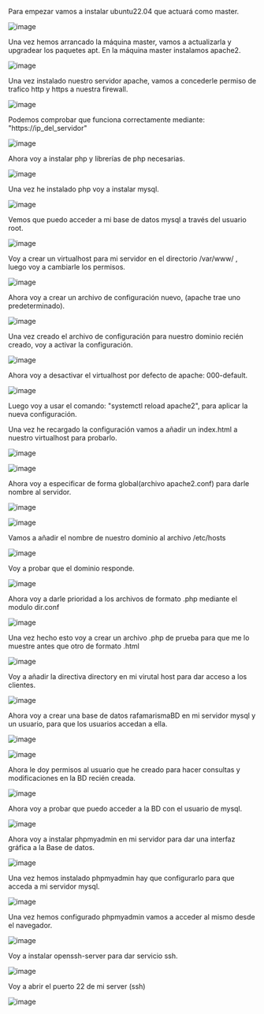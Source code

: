 Para empezar vamos a instalar ubuntu22.04 que actuará como master.

![image](https://github.com/RafaelNunezVazquez/SREI-2ASIR/assets/91255999/f7f8a4c1-5230-4f63-861d-e1441cc95a5c)

Una vez hemos arrancado la máquina master, vamos a actualizarla y upgradear los paquetes apt.
En la máquina master instalamos apache2.

![image](https://github.com/RafaelNunezVazquez/SREI-2ASIR/assets/91255999/c07fc334-2c84-4dbd-9c2b-fb50ec87635f)

Una vez instalado nuestro servidor apache, vamos a concederle permiso de trafico http y https a nuestra firewall.

![image](https://github.com/RafaelNunezVazquez/SREI-2ASIR/assets/91255999/1c53c650-1bc3-4136-be7e-a7b1eedabb31)

Podemos comprobar que funciona correctamente mediante: "https://ip_del_servidor"

![image](https://github.com/RafaelNunezVazquez/SREI-2ASIR/assets/91255999/eea7fbc7-9668-4715-84d7-59fe5f5a86b4)

Ahora voy a instalar php y librerías de php necesarias.

![image](https://github.com/RafaelNunezVazquez/SREI-2ASIR/assets/91255999/3ee97726-cbd2-49a2-bc9b-c618c34c7172)

Una vez he instalado php voy a instalar mysql.

![image](https://github.com/RafaelNunezVazquez/SREI-2ASIR/assets/91255999/013bd260-2ab9-4916-94c2-67ab1f0f9aeb)

Vemos que puedo acceder a mi base de datos mysql a través del usuario root.

![image](https://github.com/RafaelNunezVazquez/SREI-2ASIR/assets/91255999/5fa18fce-ca72-4baf-a36c-0d9117bdb25b)

Voy a crear un virtualhost para mi servidor en el directorio /var/www/ , luego voy a cambiarle los permisos.

![image](https://github.com/RafaelNunezVazquez/SREI-2ASIR/assets/91255999/e4b8608a-f556-44cc-bb5a-7062e0b39280)

Ahora voy a crear un archivo de configuración nuevo, (apache trae uno predeterminado).

![image](https://github.com/RafaelNunezVazquez/SREI-2ASIR/assets/91255999/7c44f20a-b0ae-4a23-a6a8-e497400d4b42)

Una vez creado el archivo de configuración para nuestro dominio recién creado, voy a activar la configuración.

![image](https://github.com/RafaelNunezVazquez/SREI-2ASIR/assets/91255999/188e827d-3f46-42b0-9670-034a7f81716c)

Ahora voy a desactivar el virtualhost por defecto de apache: 000-default.

![image](https://github.com/RafaelNunezVazquez/SREI-2ASIR/assets/91255999/1fd3947e-af09-44cb-8aa1-321c4dc43715)

Luego voy a usar el comando: "systemctl reload apache2", para aplicar la nueva configuración.

Una vez he recargado la configuración vamos a añadir un index.html a nuestro virtualhost para probarlo.

![image](https://github.com/RafaelNunezVazquez/SREI-2ASIR/assets/91255999/f3f2530f-fb4d-4dbb-85cc-6938d5ae81fa)

![image](https://github.com/RafaelNunezVazquez/SREI-2ASIR/assets/91255999/4c662894-8a1c-4e06-ba73-4e282cf7ebf0)

Ahora voy a especificar de forma global(archivo apache2.conf) para darle nombre al servidor.

![image](https://github.com/RafaelNunezVazquez/SREI-2ASIR/assets/91255999/582dfa12-090e-407e-9399-bbcf9ab0b000)

![image](https://github.com/RafaelNunezVazquez/SREI-2ASIR/assets/91255999/32f51d51-ba5a-4b91-a099-269132b192de)

Vamos a añadir el nombre de nuestro dominio al archivo /etc/hosts

![image](https://github.com/RafaelNunezVazquez/SREI-2ASIR/assets/91255999/18837e1e-ed18-459b-b312-a7c760228ffc)

Voy a probar que el dominio responde.

![image](https://github.com/RafaelNunezVazquez/SREI-2ASIR/assets/91255999/00a3747c-c8d2-41da-83ea-81458022613a)

Ahora voy a darle prioridad a los archivos de formato .php mediante el modulo dir.conf

![image](https://github.com/RafaelNunezVazquez/SREI-2ASIR/assets/91255999/3c4c411d-0393-49a2-9b83-368d056bb42a)

Una vez hecho esto voy a crear un archivo .php de prueba para que me lo muestre antes que otro de formato .html

![image](https://github.com/RafaelNunezVazquez/SREI-2ASIR/assets/91255999/0205c5d8-8423-4b42-955c-7e67d8d79212)

Voy a añadir la directiva directory en mi virutal host para dar acceso a los clientes.

![image](https://github.com/RafaelNunezVazquez/SREI-2ASIR/assets/91255999/683722dd-36b4-455c-8ede-570b04f7cf40)

Ahora voy a crear una base de datos rafamarismaBD en mi servidor mysql y un usuario, para que los usuarios accedan a ella.

![image](https://github.com/RafaelNunezVazquez/SREI-2ASIR/assets/91255999/2cd467d7-fd6b-4f04-a6a8-3ce94f5150eb)

![image](https://github.com/RafaelNunezVazquez/SREI-2ASIR/assets/91255999/0a692e61-98cb-4a14-b690-5dfd9538abbf)

Ahora le doy permisos al usuario que he creado para hacer consultas y modificaciones en la BD recién creada.

![image](https://github.com/RafaelNunezVazquez/SREI-2ASIR/assets/91255999/c4efd7b1-f2e4-4504-805b-0d348f6a657f)

Ahora voy a probar que puedo acceder a la BD con el usuario de mysql.

![image](https://github.com/RafaelNunezVazquez/SREI-2ASIR/assets/91255999/5891e7d9-0b94-4e0c-b2a8-441a6b06ba92)

Ahora voy a instalar phpmyadmin en mi servidor para dar una interfaz gráfica a la Base de datos.

![image](https://github.com/RafaelNunezVazquez/SREI-2ASIR/assets/91255999/b604daef-5d9d-4318-8f80-c1e7456a427f)

Una vez hemos instalado phpmyadmin hay que configurarlo para que acceda a mi servidor mysql.

![image](https://github.com/RafaelNunezVazquez/SREI-2ASIR/assets/91255999/fd763c91-2f1c-4f4b-af0e-e4402874b592)

Una vez hemos configurado phpmyadmin vamos a acceder al mismo desde el navegador.

![image](https://github.com/RafaelNunezVazquez/SREI-2ASIR/assets/91255999/a3d6a0d7-236e-49ba-90ff-a52b5d07c909)


Voy a instalar openssh-server para dar servicio ssh.

![image](https://github.com/RafaelNunezVazquez/SREI-2ASIR/assets/91255999/4142ed65-482e-4dbb-890e-269306f49484)

Voy a abrir el puerto 22 de mi server (ssh)

![image](https://github.com/RafaelNunezVazquez/SREI-2ASIR/assets/91255999/a65367e3-7963-4995-afc0-8fbc9022c828)



